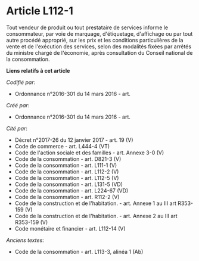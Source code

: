 # Article L112-1

Tout vendeur de produit ou tout prestataire de services informe le consommateur, par voie de marquage, d'étiquetage,
d'affichage ou par tout autre procédé approprié, sur les prix et les conditions particulières de la vente et de l'exécution
des services, selon des modalités fixées par arrêtés du ministre chargé de l'économie, après consultation du Conseil national
de la consommation.

**Liens relatifs à cet article**

_Codifié par_:

  - Ordonnance n°2016-301 du 14 mars 2016 - art.

_Créé par_:

  - Ordonnance n°2016-301 du 14 mars 2016 - art.

_Cité par_:

  - Décret n°2017-26 du 12 janvier 2017 - art. 19 (V)
  - Code de commerce - art. L444-4 (VT)
  - Code de l'action sociale et des familles - art. Annexe 3-0 (V)
  - Code de la consommation - art. D821-3 (V)
  - Code de la consommation - art. L111-1 (V)
  - Code de la consommation - art. L112-2 (V)
  - Code de la consommation - art. L112-5 (V)
  - Code de la consommation - art. L131-5 (VD)
  - Code de la consommation - art. L224-67 (VD)
  - Code de la consommation - art. R112-2 (V)
  - Code de la construction et de l'habitation. - art. Annexe 1 au III art R353-159 (V)
  - Code de la construction et de l'habitation. - art. Annexe 2 au III art R353-159 (V)
  - Code monétaire et financier - art. L112-14 (V)

_Anciens textes_:

  - Code de la consommation - art. L113-3, alinéa 1 (Ab)
